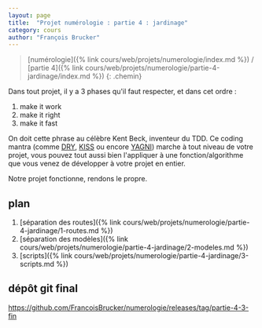 ```yaml
---
layout: page
title:  "Projet numérologie : partie 4 : jardinage"
category: cours
author: "François Brucker"
---
```


> [numérologie]({% link cours/web/projets/numerologie/index.md %}) / [partie 4]({% link cours/web/projets/numerologie/partie-4-jardinage/index.md %})
{: .chemin}

Dans tout projet, il y a 3 phases qu'il faut respecter, et dans cet ordre :

1. make it work
2. make it right
3. make it fast

On doit cette phrase au célèbre Kent Beck, inventeur du TDD. Ce coding mantra (comme [DRY](https://en.wikipedia.org/wiki/Don%27t_repeat_yourself), [KISS](https://en.wikipedia.org/wiki/KISS_principle) ou encore [YAGNI](https://en.wikipedia.org/wiki/You_aren%27t_gonna_need_it)) marche à tout niveau de votre projet, vous pouvez tout aussi bien l'appliquer à une fonction/algorithme que vous venez de développer à votre projet en entier.

Notre projet fonctionne, rendons le propre.

## plan

1. [séparation des routes]({% link cours/web/projets/numerologie/partie-4-jardinage/1-routes.md %})
2. [séparation des modèles]({% link cours/web/projets/numerologie/partie-4-jardinage/2-modeles.md %})
3. [scripts]({% link cours/web/projets/numerologie/partie-4-jardinage/3-scripts.md %})

## dépôt git final

<https://github.com/FrancoisBrucker/numerologie/releases/tag/partie-4-3-fin>

